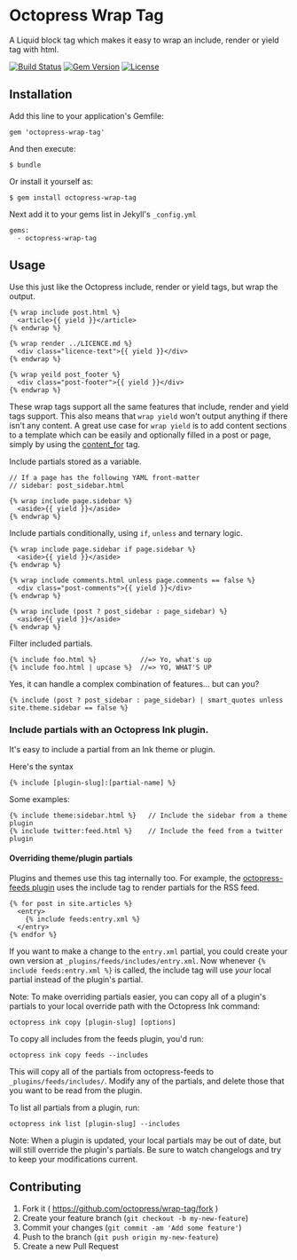 # Octopress Wrap Tag

A Liquid block tag which makes it easy to wrap an include, render or yield tag with html.

[![Build Status](https://travis-ci.org/octopress/wrap-tag.svg)](https://travis-ci.org/octopress/wrap-tag)
[![Gem Version](http://img.shields.io/gem/v/octopress-wrap-tag.svg)](https://rubygems.org/gems/octopress-wrap-tag)
[![License](http://img.shields.io/:license-mit-blue.svg)](http://octopress.mit-license.org)

## Installation

Add this line to your application's Gemfile:

    gem 'octopress-wrap-tag'

And then execute:

    $ bundle

Or install it yourself as:

    $ gem install octopress-wrap-tag

Next add it to your gems list in Jekyll's `_config.yml`

    gems:
      - octopress-wrap-tag

## Usage

Use this just like the Octopress include, render or yield tags, but wrap the output.

    {% wrap include post.html %}
      <article>{{ yield }}</article>
    {% endwrap %}

    {% wrap render ../LICENCE.md %}
      <div class="licence-text">{{ yield }}</div>
    {% endwrap %}

    {% wrap yeild post_footer %}
      <div class="post-footer">{{ yield }}</div>
    {% endwrap %}

These wrap tags support all the same features that include, render and yield tags support. This also means that `wrap
yield` won't output anything if there isn't any content. A great use case for `wrap yield` is to add content sections to a
template which can be easily and optionally filled in a post or page, simply by using the
[content_for](https://github.com/octopress/content-for) tag.

Include partials stored as a variable.

    // If a page has the following YAML front-matter
    // sidebar: post_sidebar.html

    {% wrap include page.sidebar %}
      <aside>{{ yield }}</aside>
    {% endwrap %}

Include partials conditionally, using `if`, `unless` and ternary logic.

    {% wrap include page.sidebar if page.sidebar %}
      <aside>{{ yield }}</aside>
    {% endwrap %}

    {% wrap include comments.html unless page.comments == false %}
      <div class="post-comments">{{ yield }}</div>
    {% endwrap %}

    {% wrap include (post ? post_sidebar : page_sidebar) %}
      <aside>{{ yield }}</aside>
    {% endwrap %}

Filter included partials.

    {% include foo.html %}           //=> Yo, what's up
    {% include foo.html | upcase %}  //=> YO, WHAT'S UP

Yes, it can handle a complex combination of features… but can you?

    {% include (post ? post_sidebar : page_sidebar) | smart_quotes unless site.theme.sidebar == false %}

### Include partials with an Octopress Ink plugin.

It's easy to include a partial from an Ink theme or plugin.

Here's the syntax

    {% include [plugin-slug]:[partial-name] %}

Some examples:

    {% include theme:sidebar.html %}   // Include the sidebar from a theme plugin
    {% include twitter:feed.html %}    // Include the feed from a twitter plugin

#### Overriding theme/plugin partials

Plugins and themes use this tag internally too. For example, the [octopress-feeds plugin](https://github.com/octopress/feeds/blob/master/assets/pages/article-feed.xml#L10) uses the include tag to
render partials for the RSS feed.

    {% for post in site.articles %}
      <entry>
        {% include feeds:entry.xml %}
      </entry>
    {% endfor %}


If you want to make a change to the `entry.xml` partial, you could create your own version at `_plugins/feeds/includes/entry.xml`.
Now whenever `{% include feeds:entry.xml %}` is called, the include tag will use *your* local partial instead of the plugin's partial.

Note: To make overriding partials easier, you can copy all of a plugin's partials to your local override path with the Octopress Ink command:

    octopress ink copy [plugin-slug] [options]

To copy all includes from the feeds plugin, you'd run:

    octopress ink copy feeds --includes

This will copy all of the partials from octopress-feeds to `_plugins/feeds/includes/`. Modify any of the partials, and delete those that you want to be read from the plugin.

To list all partials from a plugin, run:

    octopress ink list [plugin-slug] --includes

Note: When a plugin is updated, your local partials may be out of date, but will still override the plugin's partials. Be sure to watch changelogs and try to keep your modifications current.

## Contributing

1. Fork it ( https://github.com/octopress/wrap-tag/fork )
2. Create your feature branch (`git checkout -b my-new-feature`)
3. Commit your changes (`git commit -am 'Add some feature'`)
4. Push to the branch (`git push origin my-new-feature`)
5. Create a new Pull Request
